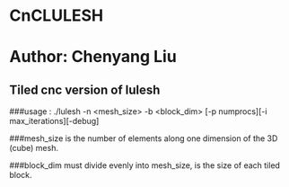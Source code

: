 # CnCLULESH
# Author: Chenyang Liu

## Tiled cnc version of lulesh


###usage : ./lulesh -n <mesh_size> -b <block_dim> [-p numprocs][-i max_iterations][-debug]

###mesh_size is the number of elements along one dimension of the 3D (cube) mesh.

###block_dim must divide evenly into mesh_size, is the size of each tiled block.



